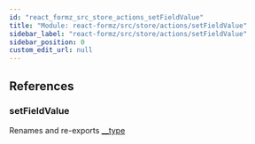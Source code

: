 ```yaml
---
id: "react_formz_src_store_actions_setFieldValue"
title: "Module: react-formz/src/store/actions/setFieldValue"
sidebar_label: "react-formz/src/store/actions/setFieldValue"
sidebar_position: 0
custom_edit_url: null
---
```


## References

### setFieldValue

Renames and re-exports [__type](react_formz_src_store_actions.md#__type)
